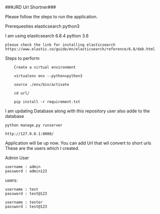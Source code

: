 ###JRD Url Shortner###

Please follow the steps to run the application.

Prerequesties
    elasticsearch
    python3

I am using 
	elasticsearch 6.8.4
	python 3.6

	please check the link for installing elasticsearch
	https://www.elastic.co/guide/en/elasticsearch/reference/6.8/deb.html


Steps to perform 

```
	Create a virtual environment
	
	virtualenv env --python=python3

	source ./env/bin/activate

	cd url/

	pip install -r requirement.txt

```

I am updating Database along with this repository user also adde to the database

```
python manage.py runserver

http://127.0.0.1:8000/
```
Application will be up now.
You can add Url that wil convert to short urls
These are the users which I created.

Admin User

```
username : admin
password : admin123

```

users:
```
username : test
password : test@123

username : tester
password : test@123
```

